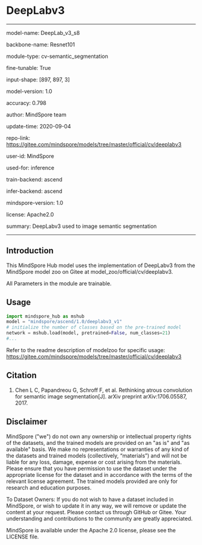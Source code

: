 # DeepLabv3

---

model-name: DeepLab_v3_s8

backbone-name: Resnet101

module-type: cv-semantic_segmentation

fine-tunable: True

input-shape: [897, 897, 3]

model-version: 1.0

accuracy: 0.798

author: MindSpore team

update-time: 2020-09-04

repo-link: <https://gitee.com/mindspore/models/tree/master/official/cv/deeplabv3>

user-id: MindSpore

used-for: inference

train-backend: ascend

infer-backend: ascend

mindspore-version: 1.0

license: Apache2.0

summary: DeepLabv3 used to image semantic segmentation

---

## Introduction

This MindSpore Hub model uses the implementation of DeepLabv3 from the MindSpore model zoo on Gitee at model_zoo/official/cv/deeplabv3.

All Parameters in the module are trainable.

## Usage

```python
import mindspore_hub as mshub
model = "mindspore/ascend/1.0/deeplabv3_v1"
# initialize the number of classes based on the pre-trained model
network = mshub.load(model, pretrained=False, num_classes=21)
#...
```

Refer to the readme description of modelzoo for specific usage: <https://gitee.com/mindspore/models/tree/master/official/cv/deeplabv3>

## Citation

1. Chen L C, Papandreou G, Schroff F, et al. Rethinking atrous convolution for semantic image segmentation[J]. arXiv preprint arXiv:1706.05587, 2017.

## Disclaimer

MindSpore ("we") do not own any ownership or intellectual property rights of the datasets, and the trained models are provided on an "as is" and "as available" basis. We make no representations or warranties of any kind of the datasets and trained models (collectively, “materials”) and will not be liable for any loss, damage, expense or cost arising from the materials. Please ensure that you have permission to use the dataset under the appropriate license for the dataset and in accordance with the terms of the relevant license agreement. The trained models provided are only for research and education purposes.

To Dataset Owners: If you do not wish to have a dataset included in MindSpore, or wish to update it in any way, we will remove or update the content at your request. Please contact us through GitHub or Gitee. Your understanding and contributions to the community are greatly appreciated.

MindSpore is available under the Apache 2.0 license, please see the LICENSE file.